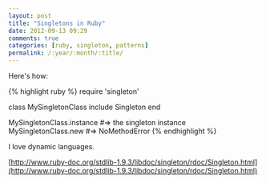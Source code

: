 ```yaml
---
layout: post
title: "Singletons in Ruby"
date: 2012-09-13 09:29
comments: true
categories: [ruby, singleton, patterns]
permalink: /:year/:month/:title/
---
```


Here's how:

{% highlight ruby %}
require 'singleton'

class MySingletonClass
  include Singleton
end

MySingletonClass.instance   #=> the singleton instance
MySingletonClass.new        #=> NoMethodError
{% endhighlight %}

I love dynamic languages.

[http://www.ruby-doc.org/stdlib-1.9.3/libdoc/singleton/rdoc/Singleton.html](http://www.ruby-doc.org/stdlib-1.9.3/libdoc/singleton/rdoc/Singleton.html)
